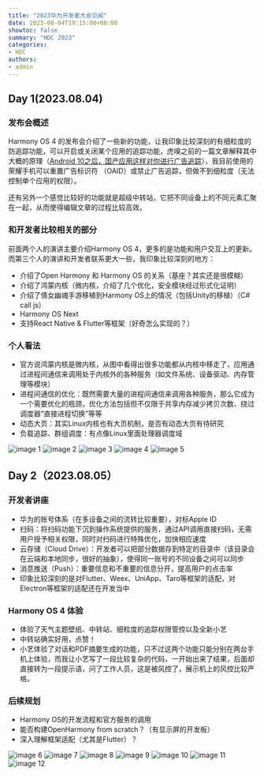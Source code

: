 ```yaml
---
title: "2023华为开发者大会见闻"
date: 2023-08-04T19:15:00+08:00
showtoc: false
summary: "HDC 2023"
categories:
- HDC
authors:
- admin
---
```


## Day 1(2023.08.04)

### 发布会概述

Harmony OS 4 的发布会介绍了一些新的功能，让我印象比较深刻的有细粒度的防追踪功能，可以开启或关闭某个应用的追踪功能，虎嗅之前的一篇文章解释其中大概的原理（[Android 10之后，国产应用这样对你进行广告追踪](https://mp.weixin.qq.com/s/l7L8I4xkBidQ8mb1GEtwNQ)），我目前使用的荣耀手机可以重置广告标识符 （OAID）或禁止广告追踪，但做不到细粒度（无法控制单个应用的权限）。

还有另外一个感觉比较好的功能就是超级中转站，它把不同设备上的不同元素汇聚在一起，从而使得编辑文章的过程比较高效。

### 和开发者比较相关的部分

前面两个人的演讲主要介绍Harmony OS 4，更多的是功能和用户交互上的更新。而第三个人的演讲和开发者联系更大一些，我印象比较深刻的地方：

+ 介绍了Open Harmony 和 Harmony OS 的关系（基座？其实还是很模糊）
+ 介绍了鸿蒙内核（微内核，介绍了几个优化，安全模块经过形式化证明）
+ 介绍了倩女幽魂手游移植到Harmony OS上的情况（包括Unity的移植）（C# call js）
+ Harmony OS Next
+ 支持React Native & Flutter等框架（好奇怎么实现的？）

### 个人看法

+ 官方说鸿蒙内核是微内核，从图中看得出很多功能都从内核中移走了，应用通过进程间通信来调用处于内核外的各种服务（如文件系统、设备驱动、内存管理等模块）
+ 进程间通信的优化：既然需要大量的进程间通信来调用各种服务，那么它成为一个需要优化的瓶颈，优化方法包括但不仅限于共享内存减少拷贝次数、绕过调度器“直接进程切换”等等
+ 动态大页：其实Linux内核也有大页机制，是否有动态大页有待研究
+ 负载追踪、群组调度：有点像Linux里面处理器调度域

![image 1](images/hdc1.jpg)
![image 2](images/hdc2.jpg)
![image 3](images/hdc3.jpg)
![image 4](images/hdc4.jpg)
![image 5](images/hdc5.jpg)

## Day 2（2023.08.05）

### 开发者讲座

+ 华为的账号体系（在多设备之间的流转比较重要），对标Apple ID
+ 扫码：将扫码功能下沉到操作系统提供的服务，通过API调用直接扫码，无需用户授予相关权限，同时对扫码进行特殊优化，加快相应速度
+ 云存储（Cloud Drive）：开发者可以把部分数据存到特定的目录中（该目录会在云端和本地同步，很好的抽象），使得同一账号的不同设备之间可以同步
+ 消息推送（Push）：重要信息和不重要的信息分开，提高用户的点击率
+ 印象比较深刻的是对Flutter、Weex、UniApp、Taro等框架的适配，对Electron等框架的适配还在开发当中

### Harmony OS 4 体验

+ 体验了天气主题壁纸、中转站、细粒度的追踪权限管控以及全新小艺
+ 中转站确实好用，点赞！
+ 小艺体验了对话和PDF摘要生成的功能，只不过这两个功能只能分别在两台手机上体验，而我让小艺写了一段比较复杂的代码，一开始出来了结果，后面却直接转为一段提示语，问了工作人员，这是被风控了，展示机上的风控比较严格。

### 后续规划

+ Harmony OS的开发流程和官方服务的调用
+ 能否构建OpenHarmony from scratch？（有显示屏的开发板）
+ 深入理解框架适配（尤其是Flutter）？

![image 6](images/hdc6.jpg)
![image 7](images/hdc7.jpg)
![image 8](images/hdc8.jpg)
![image 9](images/hdc9.jpg)
![image 10](images/hdc10.jpg)
![image 11](images/hdc11.jpg)
![image 12](images/hdc12.jpg)
